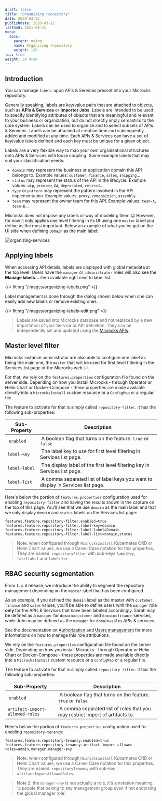 ```yaml
---
draft: false
title: "Organizing repository"
date: 2020-03-22
publishdate: 2020-03-22
lastmod: 2021-08-31
menu:
  docs:
    parent: using
    name: Organizing repository
    weight: 110
toc: true
weight: 30 #rem
---
```


## Introduction

You can manage `labels` upon APIs & Services present into your Microcks repository.

Generally speaking, labels are key/value pairs that are attached to objects, such as **APIs & Services** or **Importer Jobs**. Labels are intended to be used to specify identifying attributes of objects that are meaningful and relevant to your business or organization, but do not directly imply semantics to the core system. Labels can be used to organize and to select subsets of APIs & Services. Labels can be attached at creation time and subsequently added and modified at any time. Each APIs & Services can have a set of key/value labels defined and each key must be unique for a given object.

Labels are a very flexible way to map your own organizational structures onto APIs & Services with loose coupling. Some example labels that may suit your classification needs:

* `domain` may represent the business or application domain this API belongs to. Example values: `customer`, `finance`, `sales`, `shipping`...
* `status` may represent the status of the API in the lifecycle. Example values: `wip`, `preview`, `GA`, `deprecated`, `retired`...
* `type` or `pattern` may represent the pattern involved in the API implementation. Example values: `proxy`, `composition`, `assembly`...
* `team` may represent the owner team for this API. Example values: `team-A`, `team-B`...

Microcks does not impose any labels or way of modeling them 😉 However, for now it only applies one level filtering in its UI using one `master` label you define as the most important. Below an example of what you've got on the UI side when defining `Domain` as the main label:

![organizing-services](/images/organizing-services.png)

## Applying labels

When accessing API details, labels are displayed with global metadata at the top level. Users have the `manager` or `administrator` roles will also see the **Manage labels...**  item available right next to label list.

{{< fitimg "/images/organizing-labels.png" >}}

Label management is done through the dialog shown below when one can easily add new labels or remove existing ones.

{{< fitimg "/images/organizing-labels-edit.png" >}}

> Labels are saved into Microcks database and not replaced by a new importation of your Service or API definition. They can be independently set and updated using the [Microcks APIs](/documentation/using/automating/api).

## Master level filter

Microcks instance administrator are also able to configure one label as being the main one, the `master` that will be used for first level filtering in the Services list page of the Microcks web UI.

For that, we rely on the `features.properties` configuration file found on the server side. Depending on how you install Microcks - through Operator or Helm Chart or Docker-Compose - these properties are made available directly into a `MicrocksInstall` custom resource or a `ConfigMap` or a regular file.

The feature to activate for that is simply called `repository-filter`. It has the following sub-properties:

| Sub-Property | Description |
| ---------- | ----------------- |
| `enabled` | A boolean flag that turns on the feature. `true` or `false` |
| `label-key` | The label key to use for first level filtering in Services list page. |
| `label-label` | The display label of the first level filtering key in Services list page.|
| `label-list` | A comma separated list of label keys you want to display in Services list page. |

Here's below the portion of `features.properties` configuration used for enabling `repository-filter` and having the results shown in the capture on the top of this page. You'll see that we use `domain` as the main label and that we only display `domain` and `status` labels on the Services list page:

```properties
features.feature.repository-filter.enabled=true
features.feature.repository-filter.label-key=domain
features.feature.repository-filter.label-label=Domain
features.feature.repository-filter.label-list=domain,status
```

> Note: when configured through `MicrocksInstall` Kubernetes CRD or Helm Chart values, we use a Camel Case notation for this properties. They are named: `repositoryFilter` with sub-keys `labelKey`, `labelLabel` and `labelList`.

## RBAC security segmentation

From `1.4.0` release, we introduce the ability to segment the repository management depending on the `master` label that has been configured.

As an example, if you defined the `domain` label as the master with `customer`, `finance` and `sales` values, you'll be able to define users with the `manager` role **only** for the APIs & Services that have been labeled accordingly. Sarah may be defined as a `manager` for `domain=customer` and `domain=finance` services, while John may be defined as the `manager` for `domain=sales` APIs & services.

See the documentation on [Authorization](../../../administrating/users/#authorization) and [Users management](../../../administrating/users/#users-management) for more informations on how to manage this role attributions.

We rely on the `features.properties` configuration file found on the server side. Depending on how you install Microcks - through Operator or Helm Chart or Docker-Compose - these properties are made available directly into a `MicrocksInstall` custom resource or a `ConfigMap` or a regular file.

The feature to activate for that is simply called `repository-filter`. It has the following sub-properties:

| Sub-Property | Description |
| ---------- | ----------------- |
| `enabled` | A boolean flag that turns on the feature. `true` or `false` |
| `artifact-import-allowed-roles` | A comma separated list of roles that you may restrict import of artifacts to. |

Here's below the portion of `features.properties` configuration used for enabling `repository-tenancy`:

```properties
features.feature.repository-tenancy.enabled=true
features.feature.repository-tenancy.artifact-import-allowed-roles=admin,manager,manager-any
```

> Note: when configured through `MicrocksInstall` Kubernetes CRD or Helm Chart values, we use a Camel Case notation for this properties. They are named: `repositoryTenancy` with sub-key `artifactImportAllowedRoles`.

> Note 2: the `manager-any` is not actually a role, it's a notation meaning 'a people that belong to any management group even if not endorsing the global manager role'.